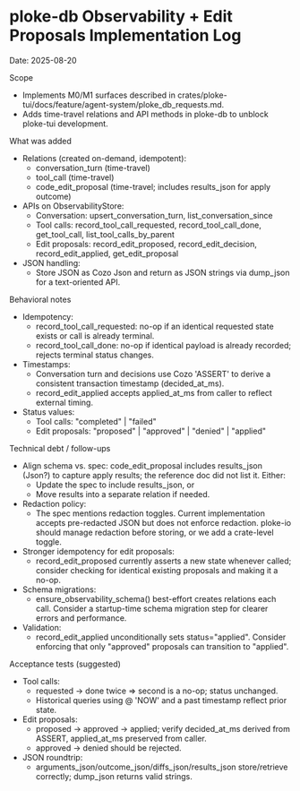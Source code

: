 # ploke-db Observability + Edit Proposals Implementation Log

Date: 2025-08-20

Scope
- Implements M0/M1 surfaces described in crates/ploke-tui/docs/feature/agent-system/ploke_db_requests.md.
- Adds time-travel relations and API methods in ploke-db to unblock ploke-tui development.

What was added
- Relations (created on-demand, idempotent):
  - conversation_turn (time-travel)
  - tool_call (time-travel)
  - code_edit_proposal (time-travel; includes results_json for apply outcome)
- APIs on ObservabilityStore:
  - Conversation: upsert_conversation_turn, list_conversation_since
  - Tool calls: record_tool_call_requested, record_tool_call_done, get_tool_call, list_tool_calls_by_parent
  - Edit proposals: record_edit_proposed, record_edit_decision, record_edit_applied, get_edit_proposal
- JSON handling:
  - Store JSON as Cozo Json and return as JSON strings via dump_json for a text-oriented API.

Behavioral notes
- Idempotency:
  - record_tool_call_requested: no-op if an identical requested state exists or call is already terminal.
  - record_tool_call_done: no-op if identical payload is already recorded; rejects terminal status changes.
- Timestamps:
  - Conversation turn and decisions use Cozo 'ASSERT' to derive a consistent transaction timestamp (decided_at_ms).
  - record_edit_applied accepts applied_at_ms from caller to reflect external timing.
- Status values:
  - Tool calls: "completed" | "failed"
  - Edit proposals: "proposed" | "approved" | "denied" | "applied"

Technical debt / follow-ups
- Align schema vs. spec: code_edit_proposal includes results_json (Json?) to capture apply results; the reference doc did not list it. Either:
  - Update the spec to include results_json, or
  - Move results into a separate relation if needed.
- Redaction policy:
  - The spec mentions redaction toggles. Current implementation accepts pre-redacted JSON but does not enforce redaction. ploke-io should manage redaction before storing, or we add a crate-level toggle.
- Stronger idempotency for edit proposals:
  - record_edit_proposed currently asserts a new state whenever called; consider checking for identical existing proposals and making it a no-op.
- Schema migrations:
  - ensure_observability_schema() best-effort creates relations each call. Consider a startup-time schema migration step for clearer errors and performance.
- Validation:
  - record_edit_applied unconditionally sets status="applied". Consider enforcing that only "approved" proposals can transition to "applied".

Acceptance tests (suggested)
- Tool calls:
  - requested -> done twice => second is a no-op; status unchanged.
  - Historical queries using @ 'NOW' and a past timestamp reflect prior state.
- Edit proposals:
  - proposed -> approved -> applied; verify decided_at_ms derived from ASSERT, applied_at_ms preserved from caller.
  - approved -> denied should be rejected.
- JSON roundtrip:
  - arguments_json/outcome_json/diffs_json/results_json store/retrieve correctly; dump_json returns valid strings.
